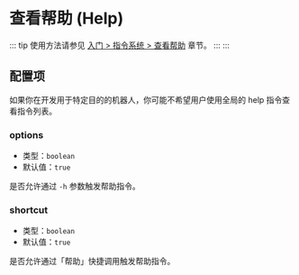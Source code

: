 # 查看帮助 (Help)

::: tip
使用方法请参见 [入门 > 指令系统 > 查看帮助](../../manual/usage/command.md#查看帮助) 章节。
:::
:::

## 配置项

如果你在开发用于特定目的的机器人，你可能不希望用户使用全局的 help 指令查看指令列表。

### options

- 类型：`boolean`
- 默认值：`true`

是否允许通过 `-h` 参数触发帮助指令。

### shortcut

- 类型：`boolean`
- 默认值：`true`

是否允许通过「帮助」快捷调用触发帮助指令。
